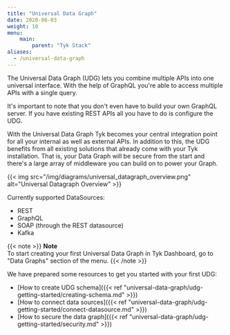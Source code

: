 ```yaml
---
title: "Universal Data Graph"
date: 2020-06-03
weight: 10
menu: 
    main:
        parent: "Tyk Stack"
aliases:
  - /universal-data-graph
---
```


The Universal Data Graph (UDG) lets you combine multiple APIs into one universal interface.
With the help of GraphQL you're able to access multiple APIs with a single query.

It's important to note that you don't even have to build your own GraphQL server.
If you have existing REST APIs all you have to do is configure the UDG.

With the Universal Data Graph Tyk becomes your central integration point for all your internal as well as external APIs.
In addition to this, the UDG benefits from all existing solutions that already come with your Tyk installation.
That is, your Data Graph will be secure from the start and there's a large array of middleware you can build on to power your Graph.

{{< img src="/img/diagrams/universal_datagraph_overview.png" alt="Universal Datagraph Overview" >}}

Currently supported DataSources:
- REST
- GraphQL
- SOAP (through the REST datasource)
- Kafka

{{< note >}}
**Note**  
To start creating your first Universal Data Graph in Tyk Dashboard, go to "Data Graphs" section of the menu.
{{< /note >}}

We have prepared some resources to get you started with your first UDG:
- [How to create UDG schema]({{< ref "universal-data-graph/udg-getting-started/creating-schema.md" >}})
- [How to connect data sources]({{< ref "universal-data-graph/udg-getting-started/connect-datasource.md" >}})
- [How to secure the data graph]({{< ref "universal-data-graph/udg-getting-started/security.md" >}})